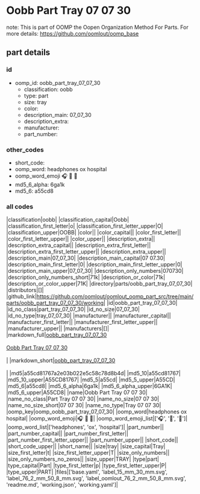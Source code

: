 # Oobb Part Tray 07 07 30  

note: This is part of OOMP the Oopen Organization Method For Parts. For more details: https://github.com/oomlout/oomp_base

##  part details





### id
* oomp_id: oobb_part_tray_07_07_30
  * classification: oobb
  * type: part
  * size: tray
  * color: 
  * description_main: 07_07_30
  * description_extra: 
  * manufacturer: 
  * part_number: 

### other_codes
* short_code: 
* oomp_word: headphones ox hospital
* oomp_word_emoji :headphones: :ox: :hospital:
* md5_6_alpha: 6ga1k
* md5_6: a55cd8

### all codes 
|classification|oobb|
|classification_capital|Oobb|
|classification_first_letter|o|
|classification_first_letter_upper|O|
|classification_upper|OOBB|
|color||
|color_capital||
|color_first_letter||
|color_first_letter_upper||
|color_upper||
|description_extra||
|description_extra_capital||
|description_extra_first_letter||
|description_extra_first_letter_upper||
|description_extra_upper||
|description_main|07_07_30|
|description_main_capital|07 07.30|
|description_main_first_letter|0|
|description_main_first_letter_upper|0|
|description_main_upper|07_07_30|
|description_only_numbers|070730|
|description_only_numbers_short|71k|
|description_or_color|71k|
|description_or_color_upper|71K|
|directory|parts/oobb_part_tray_07_07_30|
|distributors|[]|
|github_link|https://github.com/oomlout/oomlout_oomp_part_src/tree/main/parts/oobb_part_tray_07_07_30/working|
|id|oobb_part_tray_07_07_30|
|id_no_class|part_tray_07_07_30|
|id_no_size|07_07_30|
|id_no_type|tray_07_07_30|
|manufacturer||
|manufacturer_capital||
|manufacturer_first_letter||
|manufacturer_first_letter_upper||
|manufacturer_upper||
|manufacturers|[]|
|markdown_full|[oobb_part_tray_07_07_30](https://github.com/oomlout/oomlout_oomp_part_src/tree/main/parts/oobb_part_tray_07_07_30/working)<br>[](https://github.com/oomlout/oomlout_oomp_part_src/tree/main/parts/oobb_part_tray_07_07_30/working)<br>[Oobb Part Tray 07 07 30](https://github.com/oomlout/oomlout_oomp_part_src/tree/main/parts/oobb_part_tray_07_07_30/working)<br><br>|
|markdown_short|[oobb_part_tray_07_07_30](https://github.com/oomlout/oomlout_oomp_part_src/tree/main/parts/oobb_part_tray_07_07_30/working)<br><br>|
|md5|a55cd81767a2e03b022e5c58c78d8b4d|
|md5_10|a55cd81767|
|md5_10_upper|A55CD81767|
|md5_5|a55cd|
|md5_5_upper|A55CD|
|md5_6|a55cd8|
|md5_6_alpha|6ga1k|
|md5_6_alpha_upper|6GA1K|
|md5_6_upper|A55CD8|
|name|Oobb Part Tray 07 07 30|
|name_no_class|Part Tray 07 07 30|
|name_no_size|07 07 30|
|name_no_size_short|07 07 30|
|name_no_type|Tray 07 07 30|
|oomp_key|oomp_oobb_part_tray_07_07_30|
|oomp_word|headphones ox hospital|
|oomp_word_emoji|:headphones: :ox: :hospital:|
|oomp_word_emoji_list|[':headphones:', ':ox:', ':hospital:']|
|oomp_word_list|['headphones', 'ox', 'hospital']|
|part_number||
|part_number_capital||
|part_number_first_letter||
|part_number_first_letter_upper||
|part_number_upper||
|short_code||
|short_code_upper||
|short_name||
|size|tray|
|size_capital|Tray|
|size_first_letter|t|
|size_first_letter_upper|T|
|size_only_numbers||
|size_only_numbers_no_zeros||
|size_upper|TRAY|
|type|part|
|type_capital|Part|
|type_first_letter|p|
|type_first_letter_upper|P|
|type_upper|PART|
|files|['base.yaml', 'label_15_mm_30_mm.svg', 'label_76_2_mm_50_8_mm.svg', 'label_oomlout_76_2_mm_50_8_mm.svg', 'readme.md', 'working.json', 'working.yaml']|
